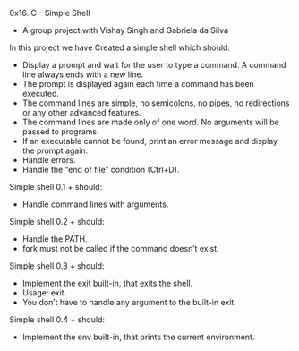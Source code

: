 0x16. C - Simple Shell
- A group project with Vishay Singh and Gabriela da Silva

In this project we have Created a simple shell which should:
- Display a prompt and wait for the user to type a command. A command line always ends with a new line.
- The prompt is displayed again each time a command has been executed.
- The command lines are simple, no semicolons, no pipes, no redirections or any other advanced features.
- The command lines are made only of one word. No arguments will be passed to programs.
- If an executable cannot be found, print an error message and display the prompt again.
- Handle errors.
- Handle the “end of file” condition (Ctrl+D).

Simple shell 0.1 + should:
- Handle command lines with arguments.

Simple shell 0.2 + should:
- Handle the PATH.
- fork must not be called if the command doesn’t exist.

Simple shell 0.3 + should:
- Implement the exit built-in, that exits the shell.
- Usage: exit.
- You don’t have to handle any argument to the built-in exit.

Simple shell 0.4 + should:
- Implement the env built-in, that prints the current environment.